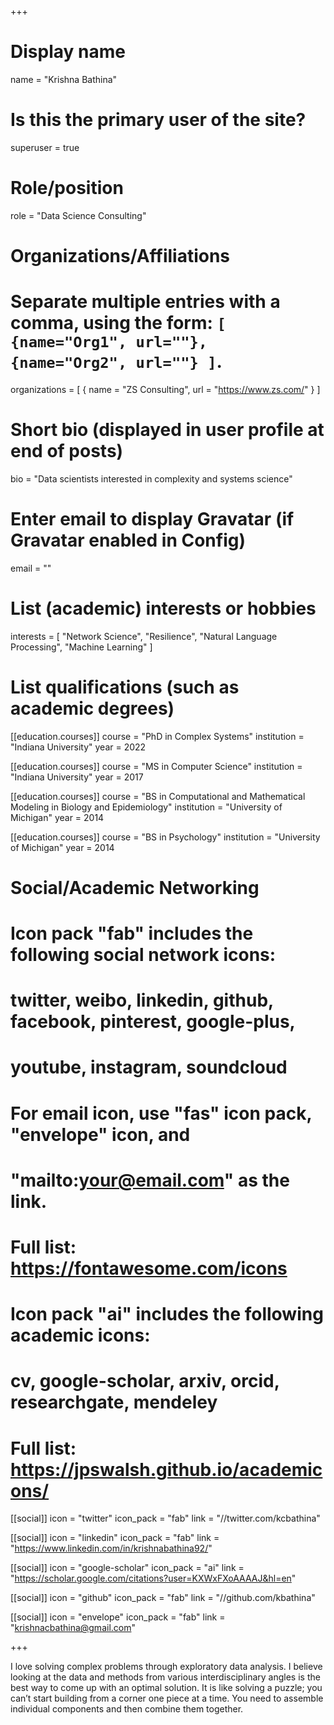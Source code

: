 +++
# Display name
name = "Krishna Bathina"

# Is this the primary user of the site?
superuser = true

# Role/position
role = "Data Science Consulting"

# Organizations/Affiliations
#   Separate multiple entries with a comma, using the form: `[ {name="Org1", url=""}, {name="Org2", url=""} ]`.
organizations = [ { name = "ZS Consulting", url = "https://www.zs.com/" } ]

# Short bio (displayed in user profile at end of posts)
bio = "Data scientists interested in complexity and systems science"

# Enter email to display Gravatar (if Gravatar enabled in Config)
email = ""

# List (academic) interests or hobbies
interests = [
  "Network Science",
  "Resilience",
  "Natural Language Processing",
  "Machine Learning"
]

# List qualifications (such as academic degrees)
[[education.courses]]
  course = "PhD in Complex Systems"
  institution = "Indiana University"
  year = 2022

[[education.courses]]
  course = "MS in Computer Science"
  institution = "Indiana University"
  year = 2017

[[education.courses]]
  course = "BS in Computational and Mathematical Modeling in Biology and Epidemiology"
  institution = "University of Michigan"
  year = 2014

[[education.courses]]
  course = "BS in Psychology"
  institution = "University of Michigan"
  year = 2014

# Social/Academic Networking
#
# Icon pack "fab" includes the following social network icons:
#
#   twitter, weibo, linkedin, github, facebook, pinterest, google-plus,
#   youtube, instagram, soundcloud
#
#   For email icon, use "fas" icon pack, "envelope" icon, and
#   "mailto:your@email.com" as the link.
#
#   Full list: https://fontawesome.com/icons
#
# Icon pack "ai" includes the following academic icons:
#
#   cv, google-scholar, arxiv, orcid, researchgate, mendeley
#
#   Full list: https://jpswalsh.github.io/academicons/

[[social]]
  icon = "twitter"
  icon_pack = "fab"
  link = "//twitter.com/kcbathina"

[[social]]
  icon = "linkedin"
  icon_pack = "fab"
  link = "https://www.linkedin.com/in/krishnabathina92/"

[[social]]
  icon = "google-scholar"
  icon_pack = "ai"
  link = "https://scholar.google.com/citations?user=KXWxFXoAAAAJ&hl=en"

[[social]]
  icon = "github"
  icon_pack = "fab"
  link = "//github.com/kbathina"

[[social]]
  icon = "envelope"
  icon_pack = "fab"
  link = "krishnacbathina@gmail.com"

+++

I love solving complex problems through exploratory data analysis. I believe looking at the data and methods from various interdisciplinary angles is the best way to come up with an optimal solution. It is like solving a puzzle; you can’t start building from a corner one piece at a time. You need to assemble individual components and then combine them together.